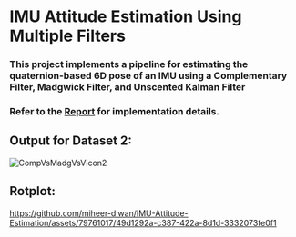 # IMU Attitude Estimation Using Multiple Filters
### This project implements a pipeline for estimating the quaternion-based 6D pose of an IMU using a Complementary Filter, Madgwick Filter, and Unscented Kalman Filter

### Refer to the [Report](Report.pdf) for implementation details.

## Output for Dataset 2:
![CompVsMadgVsVicon2](https://github.com/miheer-diwan/IMU-Attitude-Estimation/assets/79761017/75e0deff-e426-4272-97a9-da42f8f0d4a1)

## Rotplot:


https://github.com/miheer-diwan/IMU-Attitude-Estimation/assets/79761017/49d1292a-c387-422a-8d1d-3332073fe0f1


